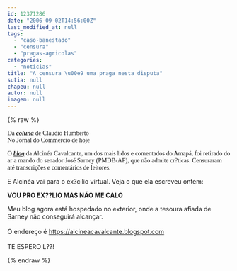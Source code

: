 ```yaml
---
id: 12371286
date: "2006-09-02T14:56:00Z"
last_modified_at: null
tags:
  - "caso-banestado"
  - "censura"
  - "pragas-agricolas"
categories:
  - "noticias"
title: "A censura \u00e9 uma praga nesta disputa"
sutia: null
chapeu: null
autor: null
imagem: null
---
```

{% raw %}
<p><P><FONT face=Verdana>Da <STRONG><EM><A href=\"https://jc3.uol.com.br/jornal/2006/09/02/col_125.php\" target=_blank>coluna</A></EM></STRONG> de Cláudio Humberto<BR>No Jornal do Commercio de hoje</FONT></P></p>
<p><P><FONT face=Verdana>O <STRONG><EM><A href=\"https://alcinea.blig.ig.com.br/\" target=_blank>blog</A></EM></STRONG> da Alcinéa Cavalcante, um dos mais lidos e comentados do Amapá, foi retirado do ar a mando do senador José Sarney (PMDB-AP), que não admite cr?ticas. Censuraram até transcrições e comentários de leitores.<BR></FONT></P></p>
<p><P>E Alcinéa vai para o ex?cilio virtual. Veja o que ela escreveu ontem:</P></p>
<p><P><STRONG>VOU PRO EX??LIO MAS NÃO ME CALO</STRONG></P></p>
<p><P>Meu blog agora está hospedado no exterior, onde a tesoura afiada de Sarney não conseguirá alcançar.<BR><BR>O endereço é <A href=\"https://alcineacavalcante.blogspot.com/\">https://alcineacavalcante.blogspot.com</A><BR><BR>TE ESPERO L??!<BR></P> </p>
{% endraw %}